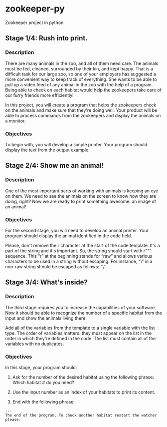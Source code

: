 # zookeeper-py
Zookeeper project in python

## Stage 1/4: Rush into print.

### Description
There are many animals in the zoo, and all of them need care. The animals must be fed, cleaned, surrounded by their kin, and kept happy. That is a difficult task for our large zoo, so one of your employers has suggested a more convenient way to keep track of everything. She wants to be able to pull up a video feed of any animal in the zoo with the help of a program. Being able to check on each habitat would help the zookeepers take care of our furry friends more efficiently!

In this project, you will create a program that helps the zookeepers check on the animals and make sure that they're doing well. Your product will be able to process commands from the zookeepers and display the animals on a monitor.

### Objectives
To begin with, you will develop a simple printer. Your program should display the text from the output example.

## Stage 2/4: Show me an animal!

### Description
One of the most important parts of working with animals is keeping an eye on them. We need to see the animals on the screen to know how they are doing, right? Now we are ready to print something awesome: an image of an animal!

### Objectives
For the second stage, you will need to develop an animal printer. Your program should display the animal identified in the code field.

Please, don't remove the r character at the start of the code template. It's a part of the string and it's important. So, the string should start with r""" sequence. This “r” at the beginning stands for “raw” and allows various characters to be used in a string without escaping. For instance, “\” in a non-raw string should be escaped as follows: “\\”.

## Stage 3/4: What's inside?

### Description
The third stage requires you to increase the capabilities of your software. Now it should be able to recognize the number of a specific habitat from the input and show the animals living there.

Add all of the variables from the template to a single variable with the list type. The order of variables matters: they must appear on the list in the order in which they're defined in the code. The list must contain all of the variables with no duplicates.

### Objectives
In this stage, your program should:

1. Ask for the number of the desired habitat using the following phrase: Which habitat # do you need?

2. Use the input number as an index of your habitats to print its content.

3. End with the following phrase:
```
---
The end of the program. To check another habitat restart the watcher please.
```
